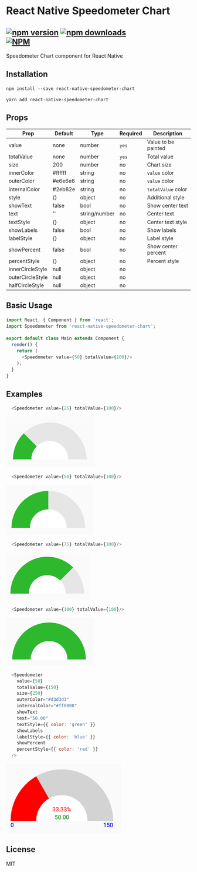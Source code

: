 # React Native Speedometer Chart
[![npm version](https://badge.fury.io/js/react-native-speedometer-chart.svg)](https://badge.fury.io/js/react-native-speedometer-chart) [![npm downloads](https://img.shields.io/npm/dt/react-native-speedometer-chart.svg)](https://npm-stat.com/charts.html?package=react-native-speedometer-chart)  
[![NPM](https://nodei.co/npm/react-native-speedometer-chart.png?downloads=true)](https://nodei.co/npm/react-native-speedometer-chart/)
---
Speedometer Chart component for React Native

## Installation

```
npm install --save react-native-speedometer-chart
```
```
yarn add react-native-speedometer-chart
```

## Props
| Prop | Default | Type | Required | Description |
| --- | --- | --- | --- | --- |
| value | none | number | `yes` | Value to be painted |
| totalValue | none | number | `yes` | Total value |
| size | 200 | number | no | Chart size |
| innerColor | #ffffff | string | no | `value` color |
| outerColor | #e6e6e6 | string | no | `value` color |
| internalColor | #2eb82e | string | no | `totalValue` color |
| style | {} | object | no | Additional style |
| showText | false | bool | no | Show center text |
| text | '' | string/number | no | Center text |
| textStyle | {} | object | no | Center text style |
| showLabels | false | bool | no | Show labels |
| labelStyle | {} | object | no | Label style |
| showPercent | false | bool | no | Show center percent |
| percentStyle | {} | object | no | Percent style |
| innerCircleStyle | null | object | no | |
| outerCircleStyle | null | object | no | |
| halfCircleStyle | null | object | no | |


## Basic Usage

```javascript
import React, { Component } from 'react';
import Speedometer from 'react-native-speedometer-chart';

export default class Main extends Component {
  render() {
    return (
      <Speedometer value={50} totalValue={100}/>
    );
  }
}
```

## Examples

```javascript
  <Speedometer value={25} totalValue={100}/>
```
![25%](docs/image2.png?raw=true "25% of value")
```javascript
  <Speedometer value={50} totalValue={100}/>
```
![50%](docs/image1.png?raw=true "50% of value")
```javascript
  <Speedometer value={75} totalValue={100}/>
```
![75%](docs/image3.png?raw=true "75% of value")
```javascript
  <Speedometer value={100} totalValue={100}/>
```
![100%](docs/image4.png?raw=true "100% of value")
```javascript
  <Speedometer
    value={50}
    totalValue={150}
    size={250}
    outerColor="#d3d3d3"
    internalColor="#ff0000"
    showText
    text="50.00"
    textStyle={{ color: 'green' }}
    showLabels
    labelStyle={{ color: 'blue' }}
    showPercent
    percentStyle={{ color: 'red' }}
  />
```
![Total usage](docs/image5.png?raw=true "total usage")

## License
MIT
